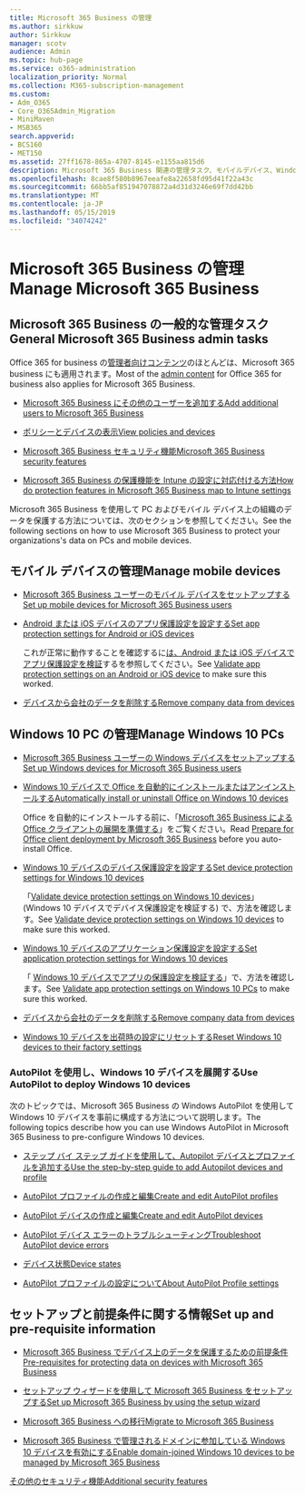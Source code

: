 ```yaml
---
title: Microsoft 365 Business の管理
ms.author: sirkkuw
author: Sirkkuw
manager: scotv
audience: Admin
ms.topic: hub-page
ms.service: o365-administration
localization_priority: Normal
ms.collection: M365-subscription-management
ms.custom:
- Adm_O365
- Core_O365Admin_Migration
- MiniMaven
- MSB365
search.appverid:
- BCS160
- MET150
ms.assetid: 27ff1678-865a-4707-8145-e1155aa815d6
description: Microsoft 365 Business 関連の管理タスク、モバイルデバイス、Windows 10PCs、およびその他の多くのタスクを管理する方法について説明します。
ms.openlocfilehash: 8cae8f580b8967eeafe8a22658fd95d41f22a43c
ms.sourcegitcommit: 66bb5af851947078872a4d31d3246e69f7dd42bb
ms.translationtype: MT
ms.contentlocale: ja-JP
ms.lasthandoff: 05/15/2019
ms.locfileid: "34074242"
---
```

# <a name="manage-microsoft-365-business"></a><span data-ttu-id="7b24e-103">Microsoft 365 Business の管理</span><span class="sxs-lookup"><span data-stu-id="7b24e-103">Manage Microsoft 365 Business</span></span>

## <a name="general-microsoft-365-business-admin-tasks"></a><span data-ttu-id="7b24e-104">Microsoft 365 Business の一般的な管理タスク</span><span class="sxs-lookup"><span data-stu-id="7b24e-104">General Microsoft 365 Business admin tasks</span></span>

<span data-ttu-id="7b24e-105">Office 365 for business の[管理者向けコンテンツ](/Office365/Admin/admin-home.md)のほとんどは、Microsoft 365 business にも適用されます。</span><span class="sxs-lookup"><span data-stu-id="7b24e-105">Most of the [admin content](/Office365/Admin/admin-home.md) for Office 365 for business also applies for Microsoft 365 Business.</span></span>

- [<span data-ttu-id="7b24e-106">Microsoft 365 Business にその他のユーザーを追加する</span><span class="sxs-lookup"><span data-stu-id="7b24e-106">Add additional users to Microsoft 365 Business</span></span>](add-users-m365b.md)
    
- [<span data-ttu-id="7b24e-107">ポリシーとデバイスの表示</span><span class="sxs-lookup"><span data-stu-id="7b24e-107">View policies and devices</span></span>](view-policies-and-devices.md)
    
- [<span data-ttu-id="7b24e-108">Microsoft 365 Business セキュリティ機能</span><span class="sxs-lookup"><span data-stu-id="7b24e-108">Microsoft 365 Business security features</span></span>](security-features.md)
    
- [<span data-ttu-id="7b24e-109">Microsoft 365 Business の保護機能を Intune の設定に対応付ける方法</span><span class="sxs-lookup"><span data-stu-id="7b24e-109">How do protection features in Microsoft 365 Business map to Intune settings</span></span>](map-protection-features-to-intune-settings.md)
    
<span data-ttu-id="7b24e-110">Microsoft 365 Business を使用して PC およびモバイル デバイス上の組織のデータを保護する方法については、次のセクションを参照してください。</span><span class="sxs-lookup"><span data-stu-id="7b24e-110">See the following sections on how to use Microsoft 365 Business to protect your organizations's data on PCs and mobile devices.</span></span>
  
## <a name="manage-mobile-devices"></a><span data-ttu-id="7b24e-111">モバイル デバイスの管理</span><span class="sxs-lookup"><span data-stu-id="7b24e-111">Manage mobile devices</span></span>

- [<span data-ttu-id="7b24e-112">Microsoft 365 Business ユーザーのモバイル デバイスをセットアップする</span><span class="sxs-lookup"><span data-stu-id="7b24e-112">Set up mobile devices for Microsoft 365 Business users</span></span>](set-up-mobile-devices.md)
    
- [<span data-ttu-id="7b24e-113">Android または iOS デバイスのアプリ保護設定を設定する</span><span class="sxs-lookup"><span data-stu-id="7b24e-113">Set app protection settings for Android or iOS devices</span></span>](app-protection-settings-for-android-and-ios.md)
    
    <span data-ttu-id="7b24e-114">これが正常に動作することを確認するに[は、Android または iOS デバイスでアプリ保護設定を検証](validate-settings-on-android-or-ios.md)するを参照してください。</span><span class="sxs-lookup"><span data-stu-id="7b24e-114">See [Validate app protection settings on an Android or iOS device](validate-settings-on-android-or-ios.md) to make sure this worked.</span></span> 
    
- [<span data-ttu-id="7b24e-115">デバイスから会社のデータを削除する</span><span class="sxs-lookup"><span data-stu-id="7b24e-115">Remove company data from devices</span></span>](remove-company-data.md)
    
## <a name="manage-windows-10-pcs"></a><span data-ttu-id="7b24e-116">Windows 10 PC の管理</span><span class="sxs-lookup"><span data-stu-id="7b24e-116">Manage Windows 10 PCs</span></span>

- [<span data-ttu-id="7b24e-117">Microsoft 365 Business ユーザーの Windows デバイスをセットアップする</span><span class="sxs-lookup"><span data-stu-id="7b24e-117">Set up Windows devices for Microsoft 365 Business users</span></span>](set-up-windows-devices.md)
    
- [<span data-ttu-id="7b24e-118">Windows 10 デバイスで Office を自動的にインストールまたはアンインストールする</span><span class="sxs-lookup"><span data-stu-id="7b24e-118">Automatically install or uninstall Office on Windows 10 devices</span></span>](auto-install-or-uninstall-office.md)
    
    <span data-ttu-id="7b24e-119">Office を自動的にインストールする前に、「[Microsoft 365 Business による Office クライアントの展開を準備する](prepare-for-office-client-deployment.md)」をご覧ください。</span><span class="sxs-lookup"><span data-stu-id="7b24e-119">Read [Prepare for Office client deployment by Microsoft 365 Business](prepare-for-office-client-deployment.md) before you auto-install Office.</span></span> 
    
- [<span data-ttu-id="7b24e-120">Windows 10 デバイスのデバイス保護設定を設定する</span><span class="sxs-lookup"><span data-stu-id="7b24e-120">Set device protection settings for Windows 10 devices</span></span>](protection-settings-for-windows-10-pcs.md)
    
    <span data-ttu-id="7b24e-121">「[Validate device protection settings on Windows 10 devices](validate-settings-on-windows-10-pcs.md)」 (Windows 10 デバイスでデバイス保護設定を検証する) で、方法を確認します。</span><span class="sxs-lookup"><span data-stu-id="7b24e-121">See [Validate device protection settings on Windows 10 devices](validate-settings-on-windows-10-pcs.md) to make sure this worked.</span></span> 
    
- [<span data-ttu-id="7b24e-122">Windows 10 デバイスのアプリケーション保護設定を設定する</span><span class="sxs-lookup"><span data-stu-id="7b24e-122">Set application protection settings for Windows 10 devices</span></span>](protection-settings-for-windows-10-devices.md)
    
    <span data-ttu-id="7b24e-123">「 [Windows 10 デバイスでアプリの保護設定を検証する](validate-protection-settings-on-windows-10-pcs.md)」で、方法を確認します。</span><span class="sxs-lookup"><span data-stu-id="7b24e-123">See [Validate app protection settings on Windows 10 PCs](validate-protection-settings-on-windows-10-pcs.md) to make sure this worked.</span></span> 
    
- [<span data-ttu-id="7b24e-124">デバイスから会社のデータを削除する</span><span class="sxs-lookup"><span data-stu-id="7b24e-124">Remove company data from devices</span></span>](remove-company-data.md)
    
- [<span data-ttu-id="7b24e-125">Windows 10 デバイスを出荷時の設定にリセットする</span><span class="sxs-lookup"><span data-stu-id="7b24e-125">Reset Windows 10 devices to their factory settings</span></span>](reset-devices-to-factory-settings.md)
    
### <a name="use-autopilot-to-deploy-windows-10-devices"></a><span data-ttu-id="7b24e-126">AutoPilot を使用し、Windows 10 デバイスを展開する</span><span class="sxs-lookup"><span data-stu-id="7b24e-126">Use AutoPilot to deploy Windows 10 devices</span></span>

<span data-ttu-id="7b24e-127">次のトピックでは、Microsoft 365 Business の Windows AutoPilot を使用して Windows 10 デバイスを事前に構成する方法について説明します。</span><span class="sxs-lookup"><span data-stu-id="7b24e-127">The following topics describe how you can use Windows AutoPilot in Microsoft 365 Business to pre-configure Windows 10 devices.</span></span>
  
- [<span data-ttu-id="7b24e-128">ステップ バイ ステップ ガイドを使用して、Autopilot デバイスとプロファイルを追加する</span><span class="sxs-lookup"><span data-stu-id="7b24e-128">Use the step-by-step guide to add Autopilot devices and profile</span></span>](add-autopilot-devices-and-profile.md)
    
- [<span data-ttu-id="7b24e-129">AutoPilot プロファイルの作成と編集</span><span class="sxs-lookup"><span data-stu-id="7b24e-129">Create and edit AutoPilot profiles</span></span>](create-and-edit-autopilot-profiles.md)
    
- [<span data-ttu-id="7b24e-130">AutoPilot デバイスの作成と編集</span><span class="sxs-lookup"><span data-stu-id="7b24e-130">Create and edit AutoPilot devices</span></span>](create-and-edit-autopilot-devices.md)
    
- [<span data-ttu-id="7b24e-131">AutoPilot デバイス エラーのトラブルシューティング</span><span class="sxs-lookup"><span data-stu-id="7b24e-131">Troubleshoot AutoPilot device errors</span></span>](troubleshoot-autopilot-errors.md)
    
- [<span data-ttu-id="7b24e-132">デバイス状態</span><span class="sxs-lookup"><span data-stu-id="7b24e-132">Device states</span></span>](device-states.md)
    
- [<span data-ttu-id="7b24e-133">AutoPilot プロファイルの設定について</span><span class="sxs-lookup"><span data-stu-id="7b24e-133">About AutoPilot Profile settings</span></span>](autopilot-profile-settings.md)
    
## <a name="set-up-and-pre-requisite-information"></a><span data-ttu-id="7b24e-134">セットアップと前提条件に関する情報</span><span class="sxs-lookup"><span data-stu-id="7b24e-134">Set up and pre-requisite information</span></span>

- [<span data-ttu-id="7b24e-135">Microsoft 365 Business でデバイス上のデータを保護するための前提条件</span><span class="sxs-lookup"><span data-stu-id="7b24e-135">Pre-requisites for protecting data on devices with Microsoft 365 Business</span></span>](pre-requisites-for-data-protection.md)
    
- [<span data-ttu-id="7b24e-136">セットアップ ウィザードを使用して Microsoft 365 Business をセットアップする</span><span class="sxs-lookup"><span data-stu-id="7b24e-136">Set up Microsoft 365 Business by using the setup wizard</span></span>](set-up.md)
    
- [<span data-ttu-id="7b24e-137">Microsoft 365 Business への移行</span><span class="sxs-lookup"><span data-stu-id="7b24e-137">Migrate to Microsoft 365 Business</span></span>](migrate-to-microsoft-365-business.md)
    
- [<span data-ttu-id="7b24e-138">Microsoft 365 Business で管理されるドメインに参加している Windows 10 デバイスを有効にする</span><span class="sxs-lookup"><span data-stu-id="7b24e-138">Enable domain-joined Windows 10 devices to be managed by Microsoft 365 Business</span></span>](manage-windows-devices.md)
    
[<span data-ttu-id="7b24e-139">その他のセキュリティ機能</span><span class="sxs-lookup"><span data-stu-id="7b24e-139">Additional security features</span></span>](security-features.md#additional-security-features)
    

  

